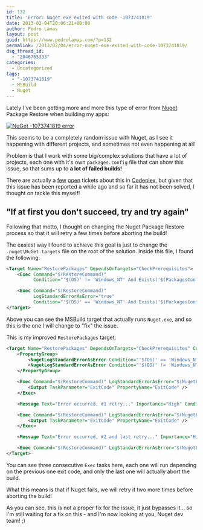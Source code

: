 ```yaml
---
id: 132
title: 'Error: Nuget.exe exited with code -1073741819'
date: 2013-02-04T20:06:21+00:00
author: Pedro Lamas
layout: post
guid: https://www.pedrolamas.com/?p=132
permalink: /2013/02/04/error-nuget-exe-exited-with-code-1073741819/
dsq_thread_id:
  - "2046765333"
categories:
  - Uncategorized
tags:
  - "-1073741819"
  - MSBuild
  - Nuget
---
```

Lately I've been getting more and more this type of error from [Nuget](http://nuget.org) Package Restore when building my apps:

[![NuGet -1073741819 error](/wp-content/uploads/2013/02/NuGet-1073741819-error.png)](/wp-content/uploads/2013/02/NuGet-1073741819-error.png)

This seems to be a completely random issue with Nuget, as I see it happening with different projects, and sometimes not even happening at all!

Problem is that I work with some big/complex solutions that have a lot of projects, each one with it's own `packages.config` file that can show this issue, so that sums up to **a lot of failed builds!**

There are actually a [few](http://nuget.codeplex.com/workitem/2593) [open](http://nuget.codeplex.com/workitem/2064) tickets about this in [Codeplex](http://nuget.codeplex.com/), but given that this issue has been reported a while ago and so far it has not been solved, I thought on tackle this myself!

## "If at first you don't succeed, try and try again"

Following that motto, I thought on changing the Nuget Package Restore process so that it will retry a few times before aborting the build!

The easiest way I found to achieve this goal is just to change the `.nuget\NuGet.targets` file on the root of the solution. Inside this file, I found the following:

```xml
<Target Name="RestorePackages" DependsOnTargets="CheckPrerequisites">
    <Exec Command="$(RestoreCommand)"
          Condition="'$(OS)' != 'Windows_NT' And Exists('$(PackagesConfig)')" />

    <Exec Command="$(RestoreCommand)"
          LogStandardErrorAsError="true"
          Condition="'$(OS)' == 'Windows_NT' And Exists('$(PackagesConfig)')" />
</Target>
```

Above you can see the MSBuild target that actually runs `Nuget.exe`, and so this is the one I will change to "fix" the issue.

This is my improved `RestorePackages` target:

```xml
<Target Name="RestorePackages" DependsOnTargets="CheckPrerequisites" Condition="Exists('$(PackagesConfig)')">
    <PropertyGroup>
        <NugetLogStandardErrorAsError Condition="'$(OS)' == 'Windows_NT'">true</NugetLogStandardErrorAsError>
        <NugetLogStandardErrorAsError Condition="'$(OS)' != 'Windows_NT'">false</NugetLogStandardErrorAsError>
    </PropertyGroup>

    <Exec Command="$(RestoreCommand)" LogStandardErrorAsError="$(NugetLogStandardErrorAsError)" IgnoreExitCode="True">
        <Output TaskParameter="ExitCode" PropertyName="ExitCode" />
    </Exec>

    <Message Text="Error occurred, #1 retry..." Importance="High" Condition=" $(ExitCode) != 0 " />

    <Exec Command="$(RestoreCommand)" LogStandardErrorAsError="$(NugetLogStandardErrorAsError)" IgnoreExitCode="True" Condition=" $(ExitCode) != 0 ">
        <Output TaskParameter="ExitCode" PropertyName="ExitCode" />
    </Exec>

    <Message Text="Error occurred, #2 and last retry..." Importance="High" Condition=" $(ExitCode) != 0 " />

    <Exec Command="$(RestoreCommand)" LogStandardErrorAsError="$(NugetLogStandardErrorAsError)" Condition=" $(ExitCode) != 0 " />
</Target>
```

You can see three consecutive `Exec` tasks here, each one will run depending on the previous one exit code, and only the last one will actually abort the build.

What this means is that if Nuget fails, we will retry it two more times before aborting the build!

As you can see, this is not a proper fix for the issue, it just bypasses it... so I'm still waiting for a fix on this - and I'm now looking at you, Nuget dev team! ;)
